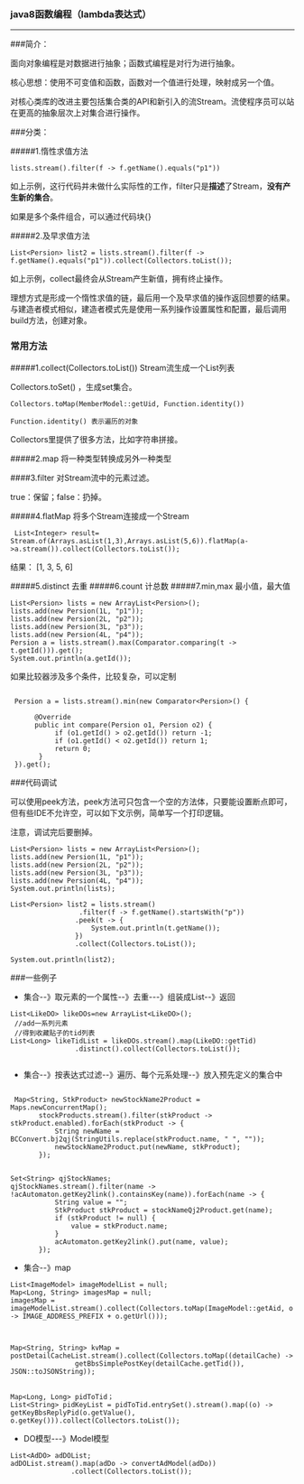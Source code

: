 ### java8函数编程（lambda表达式）
---

###简介：

面向对象编程是对数据进行抽象；函数式编程是对行为进行抽象。

核心思想：使用不可变值和函数，函数对一个值进行处理，映射成另一个值。

对核心类库的改进主要包括集合类的API和新引入的流Stream。流使程序员可以站在更高的抽象层次上对集合进行操作。


###分类：

#####1.惰性求值方法

```
lists.stream().filter(f -> f.getName().equals("p1"))
```
如上示例，这行代码并未做什么实际性的工作，filter只是**描述**了Stream，**没有产生新的集合**。

如果是多个条件组合，可以通过代码块{}

#####2.及早求值方法

```
List<Persion> list2 = lists.stream().filter(f -> f.getName().equals("p1")).collect(Collectors.toList());
```
如上示例，collect最终会从Stream产生新值，拥有终止操作。


理想方式是形成一个惰性求值的链，最后用一个及早求值的操作返回想要的结果。与建造者模式相似，建造者模式先是使用一系列操作设置属性和配置，最后调用build方法，创建对象。


### 常用方法

#####1.collect(Collectors.toList())
Stream流生成一个List列表

Collectors.toSet() ，生成set集合。

```
Collectors.toMap(MemberModel::getUid, Function.identity())

Function.identity() 表示遍历的对象
```

Collectors里提供了很多方法，比如字符串拼接。

#####2.map
将一种类型转换成另外一种类型

####3.filter
对Stream流中的元素过滤。

true：保留；false：扔掉。

#####4.flatMap
将多个Stream连接成一个Stream

```
 List<Integer> result= Stream.of(Arrays.asList(1,3),Arrays.asList(5,6)).flatMap(a->a.stream()).collect(Collectors.toList());
 ```
 结果： [1, 3, 5, 6]
 
#####5.distinct
去重
#####6.count
计总数
#####7.min,max
最小值，最大值

```
List<Persion> lists = new ArrayList<Persion>();
lists.add(new Persion(1L, "p1"));
lists.add(new Persion(2L, "p2"));
lists.add(new Persion(3L, "p3"));
lists.add(new Persion(4L, "p4"));
Persion a = lists.stream().max(Comparator.comparing(t -> t.getId())).get();
System.out.println(a.getId());
```
如果比较器涉及多个条件，比较复杂，可以定制

```

 Persion a = lists.stream().min(new Comparator<Persion>() {

      @Override
      public int compare(Persion o1, Persion o2) {
           if (o1.getId() > o2.getId()) return -1;
           if (o1.getId() < o2.getId()) return 1;
           return 0;
       }
 }).get();
 ```

###代码调试

可以使用peek方法，peek方法可只包含一个空的方法体，只要能设置断点即可，但有些IDE不允许空，可以如下文示例，简单写一个打印逻辑。

注意，调试完后要删掉。

```
List<Persion> lists = new ArrayList<Persion>();
lists.add(new Persion(1L, "p1"));
lists.add(new Persion(2L, "p2"));
lists.add(new Persion(3L, "p3"));
lists.add(new Persion(4L, "p4"));
System.out.println(lists);

List<Persion> list2 = lists.stream()
				 .filter(f -> f.getName().startsWith("p"))
                .peek(t -> {
                    System.out.println(t.getName());
                })
                .collect(Collectors.toList());
                
System.out.println(list2);
```



###一些例子

* 集合--》取元素的一个属性--》去重---》组装成List--》返回

```
List<LikeDO> likeDOs=new ArrayList<LikeDO>();
 //add一系列元素 
 //得到收藏贴子的tid列表
List<Long> likeTidList = likeDOs.stream().map(LikeDO::getTid)
                .distinct().collect(Collectors.toList());
 
 ```
 
 * 集合--》按表达式过滤--》遍历、每个元系处理--》放入预先定义的集合中
 
 ```
 
  Map<String, StkProduct> newStockName2Product = Maps.newConcurrentMap();
        stockProducts.stream().filter(stkProduct -> stkProduct.enabled).forEach(stkProduct -> {
            String newName = BCConvert.bj2qj(StringUtils.replace(stkProduct.name, " ", ""));
            newStockName2Product.put(newName, stkProduct);
        });
  ```
  
 ```
 
 Set<String> qjStockNames;
 qjStockNames.stream().filter(name -> !acAutomaton.getKey2link().containsKey(name)).forEach(name -> {
            String value = "";
            StkProduct stkProduct = stockNameQj2Product.get(name);
            if (stkProduct != null) {
                value = stkProduct.name;
            }
            acAutomaton.getKey2link().put(name, value);
        });
 ```
 
* 集合--》map
 
```
List<ImageModel> imageModelList = null;
Map<Long, String> imagesMap = null;
imagesMap = imageModelList.stream().collect(Collectors.toMap(ImageModel::getAid, o -> IMAGE_ADDRESS_PREFIX + o.getUrl()));
              
             

Map<String, String> kvMap = postDetailCacheList.stream().collect(Collectors.toMap((detailCache) ->
                getBbsSimplePostKey(detailCache.getTid()), JSON::toJSONString));


Map<Long, Long> pidToTid；
List<String> pidKeyList = pidToTid.entrySet().stream().map((o) -> getKeyBbsReplyPid(o.getValue(), o.getKey())).collect(Collectors.toList());

```
 
 * DO模型---》Model模型
 
 ```
 List<AdDO> adDOList;
 adDOList.stream().map(adDo -> convertAdModel(adDo))
                .collect(Collectors.toList());
 
 ```
  